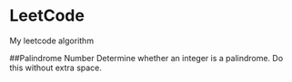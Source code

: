 # LeetCode
My leetcode algorithm 

##Palindrome Number 
Determine whether an integer is a palindrome. Do this without extra space.

